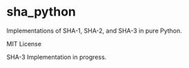 # sha_python
Implementations of SHA-1, SHA-2, and SHA-3 in pure Python.

MIT License

SHA-3 Implementation in progress.
